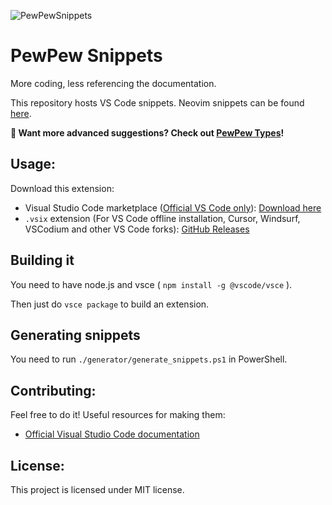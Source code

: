 ![PewPewSnippets](assets/icon.png)

# PewPew Snippets

More coding, less referencing the documentation.

This repository hosts VS Code snippets. Neovim snippets can be found [here](https://github.com/pewpewlive/ppvs).

**📢 Want more advanced suggestions? Check out [PewPew Types](https://github.com/pewpewlive/PewPew-Types)!**

## Usage:

Download this extension:

- Visual Studio Code marketplace \([Official VS Code only](https://x.com/krzyzanowskim/status/1847000441898652093)\): [Download here](https://marketplace.visualstudio.com/items?itemName=HybroidTeam.pewpewsnippets)
- `.vsix` extension (For VS Code offline installation, Cursor, Windsurf, VSCodium and other VS Code forks): [GitHub Releases](https://github.com/pewpewlive/PewPewSnippets/releases/latest)

## Building it

You need to have node.js and vsce ( `npm install -g @vscode/vsce` ).

Then just do `vsce package` to build an extension.

## Generating snippets

You need to run `./generator/generate_snippets.ps1` in PowerShell.

## Contributing:

Feel free to do it! Useful resources for making them:

- [Official Visual Studio Code documentation](https://code.visualstudio.com/docs/editor/userdefinedsnippets)

## License:

This project is licensed under MIT license.
